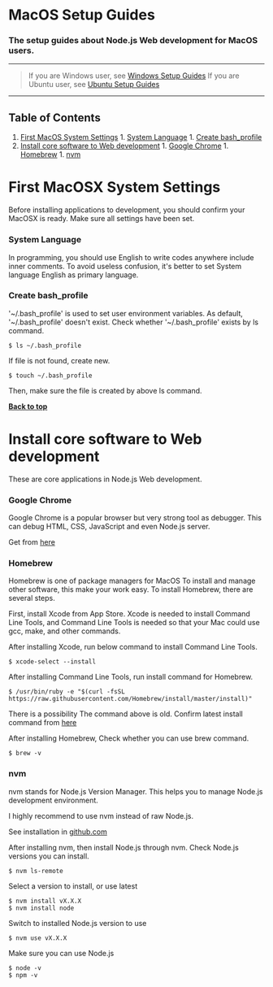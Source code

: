 # MacOS Setup Guides
### The setup guides about Node.js Web development for MacOS users.

---

> If you are Windows user, see [Windows Setup Guides](https://github.com/kouMatsumoto/windows10-setup-guide)
> If you are Ubuntu user, see [Ubuntu Setup Guides](https://github.com/kouMatsumoto/ubuntu-setup-guide)

---


## Table of Contents

  1. [First MacOS System Settings](#first-macos-system-settings)
    1. [System Language](#system-language)
    1. [Create bash_profile](#confirm-bash_profile)
  1. [Install core software to Web development](#install-core-software-to-web-development)
    1. [Google Chrome](#google-chrome)
    1. [Homebrew](#homebrew)
    1. [nvm](#nvm)




# First MacOSX System Settings
Before installing applications to development, you should confirm your MacOSX is ready.
Make sure all settings have been set.


### System Language
In programming, you should use English to write codes anywhere include inner comments.
To avoid useless confusion, it's better to set System language English as primary language.

### Create bash_profile
'~/.bash_profile' is used to set user environment variables.
As default, '~/.bash_profile' doesn't exist.
Check whether '~/.bash_profile' exists by ls command.
```
$ ls ~/.bash_profile
```
If file is not found, create new.
```
$ touch ~/.bash_profile
```
Then, make sure the file is created by above ls command.


**[Back to top](#table-of-contents)**




# Install core software to Web development
These are core applications in Node.js Web development.


### Google Chrome
Google Chrome is a popular browser but very strong tool as debugger.
This can debug HTML, CSS, JavaScript and even Node.js server.

Get from [here](https://www.google.com/chrome/browser/desktop/index.html)


### Homebrew
Homebrew is one of package managers for MacOS
To install and manage other software, this make your work easy.
To install Homebrew, there are several steps.

First, install Xcode from App Store.
Xcode is needed to install Command Line Tools, and Command Line Tools is needed so that your Mac could use gcc, make, and other commands.

After installing Xcode, run below command to install Command Line Tools.
```
$ xcode-select --install
```

After installing Command Line Tools, run install command for Homebrew.
```
$ /usr/bin/ruby -e "$(curl -fsSL https://raw.githubusercontent.com/Homebrew/install/master/install)"
```
There is a possibility The command above is old.
Confirm latest install command from [here](http://brew.sh/index.html)

After installing Homebrew, Check whether you can use brew command.
```
$ brew -v
```



### nvm
nvm stands for Node.js Version Manager.
This helps you to manage Node.js development environment.

I highly recommend to use nvm instead of raw Node.js.

See installation in [github.com](https://github.com/creationix/nvm)

After installing nvm, then install Node.js through nvm.
Check Node.js versions you can install.
```
$ nvm ls-remote
```

Select a version to install, or use latest
```
$ nvm install vX.X.X
$ nvm install node
```

Switch to installed Node.js version to use
```
$ nvm use vX.X.X
```

Make sure you can use Node.js
```
$ node -v
$ npm -v
```


